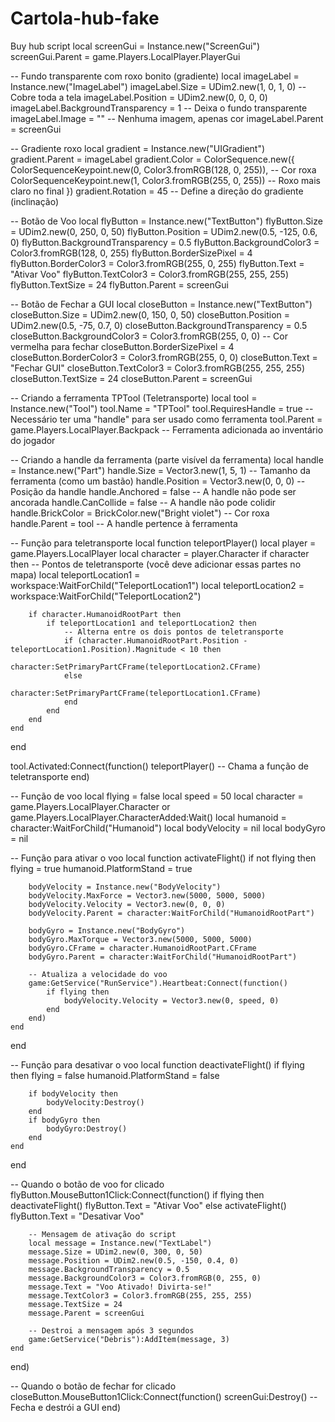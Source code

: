 # Cartola-hub-fake
Buy hub script
local screenGui = Instance.new("ScreenGui")
screenGui.Parent = game.Players.LocalPlayer.PlayerGui

-- Fundo transparente com roxo bonito (gradiente)
local imageLabel = Instance.new("ImageLabel")
imageLabel.Size = UDim2.new(1, 0, 1, 0)  -- Cobre toda a tela
imageLabel.Position = UDim2.new(0, 0, 0, 0)
imageLabel.BackgroundTransparency = 1  -- Deixa o fundo transparente
imageLabel.Image = ""  -- Nenhuma imagem, apenas cor
imageLabel.Parent = screenGui

-- Gradiente roxo
local gradient = Instance.new("UIGradient")
gradient.Parent = imageLabel
gradient.Color = ColorSequence.new({
    ColorSequenceKeypoint.new(0, Color3.fromRGB(128, 0, 255)),  -- Cor roxa
    ColorSequenceKeypoint.new(1, Color3.fromRGB(255, 0, 255))  -- Roxo mais claro no final
})
gradient.Rotation = 45  -- Define a direção do gradiente (inclinação)

-- Botão de Voo
local flyButton = Instance.new("TextButton")
flyButton.Size = UDim2.new(0, 250, 0, 50)
flyButton.Position = UDim2.new(0.5, -125, 0.6, 0)
flyButton.BackgroundTransparency = 0.5
flyButton.BackgroundColor3 = Color3.fromRGB(128, 0, 255)
flyButton.BorderSizePixel = 4
flyButton.BorderColor3 = Color3.fromRGB(255, 0, 255)
flyButton.Text = "Ativar Voo"
flyButton.TextColor3 = Color3.fromRGB(255, 255, 255)
flyButton.TextSize = 24
flyButton.Parent = screenGui

-- Botão de Fechar a GUI
local closeButton = Instance.new("TextButton")
closeButton.Size = UDim2.new(0, 150, 0, 50)
closeButton.Position = UDim2.new(0.5, -75, 0.7, 0)
closeButton.BackgroundTransparency = 0.5
closeButton.BackgroundColor3 = Color3.fromRGB(255, 0, 0)  -- Cor vermelha para fechar
closeButton.BorderSizePixel = 4
closeButton.BorderColor3 = Color3.fromRGB(255, 0, 0)
closeButton.Text = "Fechar GUI"
closeButton.TextColor3 = Color3.fromRGB(255, 255, 255)
closeButton.TextSize = 24
closeButton.Parent = screenGui

-- Criando a ferramenta TPTool (Teletransporte)
local tool = Instance.new("Tool")
tool.Name = "TPTool"
tool.RequiresHandle = true  -- Necessário ter uma "handle" para ser usado como ferramenta
tool.Parent = game.Players.LocalPlayer.Backpack  -- Ferramenta adicionada ao inventário do jogador

-- Criando a handle da ferramenta (parte visível da ferramenta)
local handle = Instance.new("Part")
handle.Size = Vector3.new(1, 5, 1)  -- Tamanho da ferramenta (como um bastão)
handle.Position = Vector3.new(0, 0, 0)  -- Posição da handle
handle.Anchored = false  -- A handle não pode ser ancorada
handle.CanCollide = false  -- A handle não pode colidir
handle.BrickColor = BrickColor.new("Bright violet")  -- Cor roxa
handle.Parent = tool  -- A handle pertence à ferramenta

-- Função para teletransporte
local function teleportPlayer()
    local player = game.Players.LocalPlayer
    local character = player.Character
    if character then
        -- Pontos de teletransporte (você deve adicionar essas partes no mapa)
        local teleportLocation1 = workspace:WaitForChild("TeleportLocation1")
        local teleportLocation2 = workspace:WaitForChild("TeleportLocation2")

        if character.HumanoidRootPart then
            if teleportLocation1 and teleportLocation2 then
                -- Alterna entre os dois pontos de teletransporte
                if (character.HumanoidRootPart.Position - teleportLocation1.Position).Magnitude < 10 then
                    character:SetPrimaryPartCFrame(teleportLocation2.CFrame)
                else
                    character:SetPrimaryPartCFrame(teleportLocation1.CFrame)
                end
            end
        end
    end
end

tool.Activated:Connect(function()
    teleportPlayer()  -- Chama a função de teletransporte
end)

-- Função de voo
local flying = false
local speed = 50
local character = game.Players.LocalPlayer.Character or game.Players.LocalPlayer.CharacterAdded:Wait()
local humanoid = character:WaitForChild("Humanoid")
local bodyVelocity = nil
local bodyGyro = nil

-- Função para ativar o voo
local function activateFlight()
    if not flying then
        flying = true
        humanoid.PlatformStand = true

        bodyVelocity = Instance.new("BodyVelocity")
        bodyVelocity.MaxForce = Vector3.new(5000, 5000, 5000)
        bodyVelocity.Velocity = Vector3.new(0, 0, 0)
        bodyVelocity.Parent = character:WaitForChild("HumanoidRootPart")

        bodyGyro = Instance.new("BodyGyro")
        bodyGyro.MaxTorque = Vector3.new(5000, 5000, 5000)
        bodyGyro.CFrame = character.HumanoidRootPart.CFrame
        bodyGyro.Parent = character:WaitForChild("HumanoidRootPart")

        -- Atualiza a velocidade do voo
        game:GetService("RunService").Heartbeat:Connect(function()
            if flying then
                bodyVelocity.Velocity = Vector3.new(0, speed, 0)
            end
        end)
    end
end

-- Função para desativar o voo
local function deactivateFlight()
    if flying then
        flying = false
        humanoid.PlatformStand = false

        if bodyVelocity then
            bodyVelocity:Destroy()
        end
        if bodyGyro then
            bodyGyro:Destroy()
        end
    end
end

-- Quando o botão de voo for clicado
flyButton.MouseButton1Click:Connect(function()
    if flying then
        deactivateFlight()
        flyButton.Text = "Ativar Voo"
    else
        activateFlight()
        flyButton.Text = "Desativar Voo"
        
        -- Mensagem de ativação do script
        local message = Instance.new("TextLabel")
        message.Size = UDim2.new(0, 300, 0, 50)
        message.Position = UDim2.new(0.5, -150, 0.4, 0)
        message.BackgroundTransparency = 0.5
        message.BackgroundColor3 = Color3.fromRGB(0, 255, 0)
        message.Text = "Voo Ativado! Divirta-se!"
        message.TextColor3 = Color3.fromRGB(255, 255, 255)
        message.TextSize = 24
        message.Parent = screenGui

        -- Destroi a mensagem após 3 segundos
        game:GetService("Debris"):AddItem(message, 3)
    end
end)

-- Quando o botão de fechar for clicado
closeButton.MouseButton1Click:Connect(function()
    screenGui:Destroy()  -- Fecha e destrói a GUI
end)
